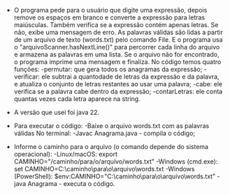  - O programa pede para o usuário que digite uma expressão, depois remove os espaços em branco e converte a expressão para letras maiúsculas. Também verifica se a expressão contém apenas letras. Se não, exibe uma mensagem de erro. As palavras válidas são lidas a partir de um arquivo de texto (words.txt) pelo comando File. E o programa usa o "arquivoScanner.hasNextLine()" para percorrer cada linha do arquivo e armazena as palavras em uma lista.  Se o arquivo não for encontrado, o programa imprime uma mensagem e finaliza.
  No código temos quatro funções:
  -permutar: que gera todos os anagramas da expressão;
  -verificar: ele subtrai a quantodade de letras da expressão e da palavra, e atualiza o conjunto de letras restantes ao usar uma palavra;
  -cabe: ele verifica se a palavra cabe dentro da expressão;
  -contarLetras: ele conta quantas vezes cada letra aparece na string.

  - A versão que usei foi java 22.

  - Para executar o código:
   -Baixe o arquivo words.txt com as palavras válidas
   No terminal:
  -Javac Anagrama.java - compila o código;
  - Informe o caminho para o arquivo (o comando depende do sistema operacional):
    -Linux/macOS:
    export CAMINHO="/caminho/para/o/arquivo/words.txt"
    -Windows (cmd.exe):
    set CAMINHO=C:\caminho\para\o\arquivo\words.txt
    -Windows (PowerShell):
    $env:CAMINHO="C:\caminho\para\o\arquivo\words.txt"
  -java Anagrama - executa o código.
